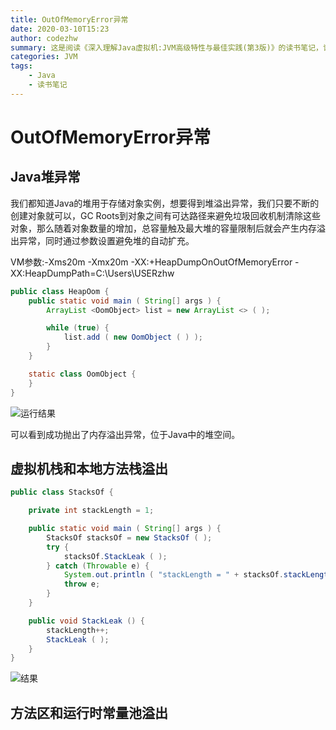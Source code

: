 ```yaml
---
title: OutOfMemoryError异常
date: 2020-03-10T15:23
author: codezhw
summary: 这是阅读《深入理解Java虚拟机:JVM高级特性与最佳实践(第3版)》的读书笔记，记录学习过程以及一些自己的理解。
categories: JVM
tags: 
	- Java
	- 读书笔记
---
```






# OutOfMemoryError异常





## Java堆异常



我们都知道Java的堆用于存储对象实例，想要得到堆溢出异常，我们只要不断的创建对象就可以，GC Roots到对象之间有可达路径来避免垃圾回收机制清除这些对象，那么随着对象数量的增加，总容量触及最大堆的容量限制后就会产生内存溢出异常，同时通过参数设置避免堆的自动扩充。

VM参数:-Xms20m -Xmx20m -XX:+HeapDumpOnOutOfMemoryError -XX:HeapDumpPath=C:\Users\USERzhw

```java
public class HeapOom {
    public static void main ( String[] args ) {
        ArrayList <OomObject> list = new ArrayList <> ( );

        while (true) {
            list.add ( new OomObject ( ) );
        }
    }

    static class OomObject {
    }
}
```

![运行结果](https://i.loli.net/2020/03/10/VR2Nb7m8EnqKhvZ.png)

可以看到成功抛出了内存溢出异常，位于Java中的堆空间。





## 虚拟机栈和本地方法栈溢出



```java
public class StacksOf {

    private int stackLength = 1;

    public static void main ( String[] args ) {
        StacksOf stacksOf = new StacksOf ( );
        try {
            stacksOf.StackLeak ( );
        } catch (Throwable e) {
            System.out.println ( "stackLength = " + stacksOf.stackLength );
            throw e;
        }
    }

    public void StackLeak () {
        stackLength++;
        StackLeak ( );
    }
}
```



![结果](https://i.loli.net/2020/03/10/khv1WmFPRSZrKpU.png)





## 方法区和运行时常量池溢出



